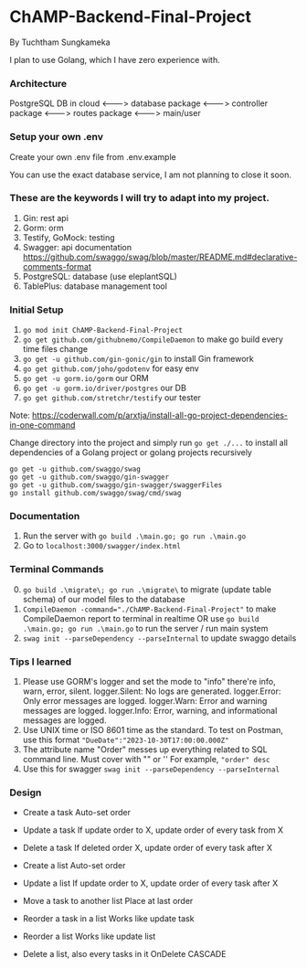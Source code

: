 # ChAMP-Backend-Final-Project

By Tuchtham Sungkameka

I plan to use Golang, which I have zero experience with.

### Architecture

PostgreSQL DB in cloud <---> database package <---> controller package <---> routes package <---> main/user

### Setup your own .env

Create your own .env file from .env.example

You can use the exact database service, I am not planning to close it soon.

### These are the keywords I will try to adapt into my project.

1. Gin: rest api
2. Gorm: orm
3. Testify, GoMock: testing
4. Swagger: api documentation https://github.com/swaggo/swag/blob/master/README.md#declarative-comments-format
5. PostgreSQL: database (use eleplantSQL)
6. TablePlus: database management tool

### Initial Setup

1. `go mod init ChAMP-Backend-Final-Project`
2. `go get github.com/githubnemo/CompileDaemon` to make go build every time files change
3. `go get -u github.com/gin-gonic/gin` to install Gin framework
4. `go get github.com/joho/godotenv` for easy env
5. `go get -u gorm.io/gorm` our ORM
6. `go get -u gorm.io/driver/postgres` our DB
7. `go get github.com/stretchr/testify` our tester

Note: https://coderwall.com/p/arxtja/install-all-go-project-dependencies-in-one-command

Change directory into the project and simply run `go get ./...` to install all dependencies of a Golang project or golang projects recursively

```
go get -u github.com/swaggo/swag
go get -u github.com/swaggo/gin-swagger
go get -u github.com/swaggo/gin-swagger/swaggerFiles
go install github.com/swaggo/swag/cmd/swag
```

### Documentation

1. Run the server with `go build .\main.go; go run .\main.go`
2. Go to `localhost:3000/swagger/index.html`

### Terminal Commands

0. `go build .\migrate\; go run .\migrate\` to migrate (update table schema) of our model files to the database
1. `CompileDaemon -command="./ChAMP-Backend-Final-Project"` to make CompileDaemon report to terminal in realtime OR use `go build .\main.go; go run .\main.go` to run the server / run main system
2. `swag init --parseDependency --parseInternal` to update swaggo details

### Tips I learned

1. Please use GORM's logger and set the mode to "info" there're info, warn, error, silent.
   logger.Silent: No logs are generated.
   logger.Error: Only error messages are logged.
   logger.Warn: Error and warning messages are logged.
   logger.Info: Error, warning, and informational messages are logged.
2. Use UNIX time or ISO 8601 time as the standard.
   To test on Postman, use this format `"DueDate":"2023-10-30T17:00:00.000Z"`
3. The attribute name "Order" messes up everything related to SQL command line. Must cover with "" or ''
   For example, `"order" desc`
4. Use this for swagger `swag init --parseDependency --parseInternal`

### Design

- Create a task
  Auto-set order

- Update a task
  If update order to X, update order of every task from X

- Delete a task
  If deleted order X, update order of every task after X

- Create a list
  Auto-set order

- Update a list
  If update order to X, update order of every task after X

- Move a task to another list
  Place at last order

- Reorder a task in a list
  Works like update task

- Reorder a list
  Works like update list

- Delete a list, also every tasks in it
  OnDelete CASCADE
